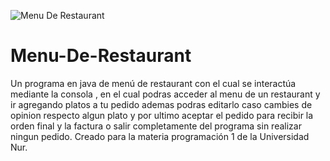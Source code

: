 ![Menu De Restaurant](https://user-images.githubusercontent.com/80562153/126878818-b494f17c-fdb9-4135-aec0-c2402dfada4d.png)
# Menu-De-Restaurant
Un programa en java de menú de restaurant con el cual se interactúa mediante  la consola , en el cual podras acceder al menu de un restaurant y ir agregando platos a tu pedido ademas  podras editarlo caso cambies de opinion respecto algun plato y por ultimo aceptar el pedido para recibir la orden final y la factura o salir completamente del programa sin realizar ningun pedido. Creado para la materia programación 1 de la Universidad Nur.
